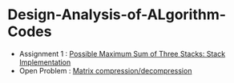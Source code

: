 <h1> Design-Analysis-of-ALgorithm-Codes </h1>

<ul>
<li> Assignment 1 : <a href="https://github.com/Pratham2301/Design-Analysis-of-ALgorithm-Codes/tree/master/Max_possible_sum_using_STACK"> Possible Maximum Sum of Three Stacks: Stack Implementation </a>
<li> Open Problem  : <a href="https://github.com/Pratham2301/Design-Analysis-of-ALgorithm-Codes/tree/master/Matrix_compression_decompression"> Matrix compression/decompression </a>

</ul>


